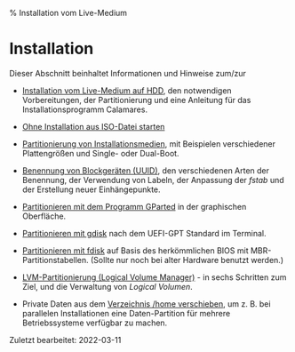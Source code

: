 % Installation vom Live-Medium

# Installation

Dieser Abschnitt beinhaltet Informationen und Hinweise zum/zur

+ [Installation vom Live-Medium auf HDD](0301-hd-install_de.md#installation-auf-hdd), den notwendigen Vorbereitungen, der Partitionierung und eine Anleitung für das Installationsprogramm Calamares.

+ [Ohne Installation aus ISO-Datei starten](0302-hd-ins-fromiso_de.md#fromiso)

+ [Partitionierung von Installationsmedien](0310-part-size-examp_de.md#partitionierung-von-installationsmedien), mit Beispielen verschiedener Plattengrößen und Single- oder Dual-Boot.

+ [Benennung von Blockgeräten (UUID)](0311-part-uuid_de.md#uuid---benennung-von-blockgeräten), den verschiedenen Arten der Benennung, der Verwendung von Labeln, der Anpassung der *fstab* und der Erstellung neuer Einhängepunkte.

+ [Partitionieren mit dem Programm GParted](0312-part-gparted_de.md#partitionieren-mit-gparted) in der graphischen Oberfläche.

+ [Partitionieren mit gdisk](0313-part-gdisk_de.md#partitionieren-mit-gdisk) nach dem UEFI-GPT Standard im Terminal.

+ [Partitionieren mit fdisk](0314-part-cfdisk_de.md#partitionieren-mit-fdisk) auf Basis des herkömmlichen BIOS mit MBR-Partitionstabellen. (Sollte nur noch bei alter Hardware benutzt werden.)

+ [LVM-Partitionierung (Logical Volume Manager)](0315-part-lvm_de.md#lvm-partitionierung---logical-volume-manager) - in sechs Schritten zum Ziel, und die Verwaltung von *Logical Volumen*.

+ Private Daten aus dem [Verzeichnis /home verschieben](0316-home-move_de.md#das-verzeichnis-home-verschieben), um z. B. bei parallelen Installationen eine Daten-Partition für mehrere Betriebssysteme verfügbar zu machen.


<div id="rev">Zuletzt bearbeitet: 2022-03-11</div>
